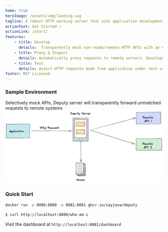 ```yaml
---
home: true
heroImage: /assets/img/landing.svg
tagline: A robust HTTP mocking server that aids application development, inspection and testing
actionText: Get Started →
actionLink: /start/
features:
    - title: Develop
      details:  Transparently mock non-ready/remote HTTP APIs with an easy declarative system
    - title: Proxy & Inspect
      details: Automatically proxy requests to remote servers. Developers can inspect and visualize network requests by application under test
    - title: Test
      details: Assert HTTP requests made from application under test using a RESTful API
footer: MIT Licensed
---
```


### Sample Environment

Selectively mock APIs, Deputy server will transparently forward unmatched requests to remote systems  
![media/dev_environment](./media/dev_environment.png)

### Quick Start
```bash
docker run -p 8080:8080 -p 8081:8081 ghcr.io/sayjava/deputy
```

```bash
$ curl http://localhost:8080/who-am-i
```

Visit the dashboard at `http://localhost:8081/dashboard`
